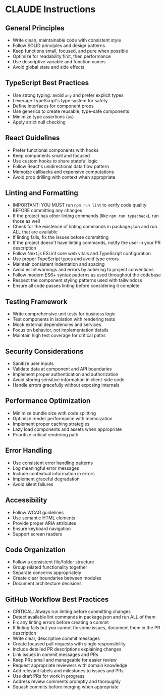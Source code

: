 # CLAUDE Instructions

## General Principles
- Write clean, maintainable code with consistent style
- Follow SOLID principles and design patterns
- Keep functions small, focused, and pure when possible
- Optimize for readability first, then performance
- Use descriptive variable and function names
- Avoid global state and side effects

## TypeScript Best Practices
- Use strong typing: avoid `any` and prefer explicit types
- Leverage TypeScript's type system for safety
- Define interfaces for component props
- Use generics to create reusable, type-safe components
- Minimize type assertions (`as`)
- Apply strict null checking

## React Guidelines
- Prefer functional components with hooks
- Keep components small and focused
- Use custom hooks to share stateful logic
- Follow React's unidirectional data flow pattern
- Memoize callbacks and expensive computations
- Avoid prop drilling with context when appropriate

## Linting and Formatting
- IMPORTANT: YOU MUST run `npm run lint` to verify code quality BEFORE committing any changes
- If the project has other linting commands (like `npm run typecheck`), run those as well
- Check for the existence of linting commands in package.json and run ALL that are available
- If linting fails, fix the issues before committing
- If the project doesn't have linting commands, notify the user in your PR description
- Follow Next.js ESLint core web vitals and TypeScript configuration
- Use proper TypeScript types and avoid type errors
- Maintain consistent indentation and spacing
- Avoid eslint warnings and errors by adhering to project conventions
- Follow modern ES6+ syntax patterns as used throughout the codebase
- Respect the component styling patterns used with tailwindcss
- Ensure all code passes linting before considering it complete

## Testing Framework
- Write comprehensive unit tests for business logic
- Test components in isolation with rendering tests
- Mock external dependencies and services
- Focus on behavior, not implementation details
- Maintain high test coverage for critical paths

## Security Considerations
- Sanitize user inputs
- Validate data at component and API boundaries
- Implement proper authentication and authorization
- Avoid storing sensitive information in client-side code
- Handle errors gracefully without exposing internals

## Performance Optimization
- Minimize bundle size with code splitting
- Optimize render performance with memoization
- Implement proper caching strategies
- Lazy load components and assets when appropriate
- Prioritize critical rendering path

## Error Handling
- Use consistent error handling patterns
- Log meaningful error messages
- Include contextual information in errors
- Implement graceful degradation
- Avoid silent failures

## Accessibility
- Follow WCAG guidelines
- Use semantic HTML elements
- Provide proper ARIA attributes
- Ensure keyboard navigation
- Support screen readers

## Code Organization
- Follow a consistent file/folder structure
- Group related functionality together
- Separate concerns appropriately
- Create clear boundaries between modules
- Document architecture decisions

## GitHub Workflow Best Practices
- CRITICAL: Always run linting before committing changes
- Detect available lint commands in package.json and run ALL of them
- Fix any linting errors before creating a commit
- If linting fails but you cannot fix some issues, document them in the PR description
- Write clear, descriptive commit messages
- Create focused pull requests with single responsibility
- Include detailed PR descriptions explaining changes
- Link issues in commit messages and PRs
- Keep PRs small and manageable for easier review
- Request appropriate reviewers with domain knowledge
- Add relevant labels and milestones to issues and PRs
- Use draft PRs for work in progress
- Address review comments promptly and thoroughly
- Squash commits before merging when appropriate